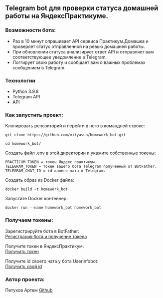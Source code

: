 ## Telegram bot для проверки статуса домашней работы на ЯндексПрактикуме.

### Возможности бота:
- Раз в 10 минут опрашивает API сервиса Практикум.Домашка и проверяет статус отправленной на ревью домашней работы.
- При обновлении статуса анализирует ответ API и отправляет вам соответствующее уведомление в Telegram.
- Логгирует свою работу и сообщает вам о важных проблемах сообщением в Telegram.

### Технологии
- Python 3.9.8<br>
- Telegram API<br>
- API

### Как запустить проект:

Клонировать репозиторий и перейти в него в командной строке:

```
git clone https://github.com/mityasun/homework_bot.git
```

```
cd homework_bot/
```

Создать файл .env в этой директории и укажите собственные токены:

```
PRACTICUM_TOKEN = токен Яндекс практикум.
TELEGRAM_TOKEN = токен вашего бота Telegram полученный от BotFather.
TELEGRAM_CHAT_ID = id вашего чата в Telegram.
```

Cоздать образ из Docker файла:

```
docker build -t homework_bot .
```

Запустите Docker контейнер:

```
docker run --name homework_bot homework_bot
```

### Получаем токены:

Зарегистрируйте бота в BotFather:<br>
[Регистрация бота и получение токена](https://t.me/BotFather)

Получите токен в ЯндексПрактикум:<br>
[Получить токен](https://oauth.yandex.ru/authorize?response_type=token&client_id=1d0b9dd4d652455a9eb710d450ff456a)

Получите id своего чата у бота Userinfobot:<br>
[Получить свой id](https://t.me/userinfobot)


### Автор проекта:
Петухов Артем [Github](https://github.com/mityasun)